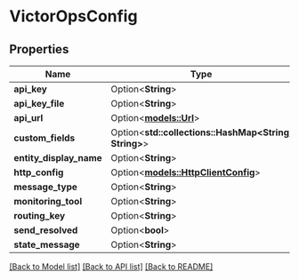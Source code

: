 # VictorOpsConfig

## Properties

Name | Type | Description | Notes
------------ | ------------- | ------------- | -------------
**api_key** | Option<**String**> |  | [optional]
**api_key_file** | Option<**String**> |  | [optional]
**api_url** | Option<[**models::Url**](URL.md)> |  | [optional]
**custom_fields** | Option<**std::collections::HashMap<String, String>**> |  | [optional]
**entity_display_name** | Option<**String**> |  | [optional]
**http_config** | Option<[**models::HttpClientConfig**](HTTPClientConfig.md)> |  | [optional]
**message_type** | Option<**String**> |  | [optional]
**monitoring_tool** | Option<**String**> |  | [optional]
**routing_key** | Option<**String**> |  | [optional]
**send_resolved** | Option<**bool**> |  | [optional]
**state_message** | Option<**String**> |  | [optional]

[[Back to Model list]](../README.md#documentation-for-models) [[Back to API list]](../README.md#documentation-for-api-endpoints) [[Back to README]](../README.md)


